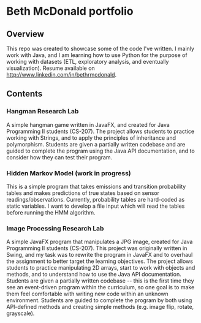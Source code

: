 # Beth McDonald portfolio

## Overview
This repo was created to showcase some of the code I've written. I mainly work with Java, and I am learning how to use Python for the purpose of working with datasets (ETL, exploratory analysis, and eventually visualization).
Resume available on http://www.linkedin.com/in/bethrmcdonald.

## Contents
### Hangman Research Lab
A simple hangman game written in JavaFX, and created for Java Programming II students (CS-207). The project allows students to practice working with Strings, and to apply the principles of inheritance and polymorphism. Students are given a partially written codebase and are guided to complete the program using the Java API documentation, and to consider how they can test their program.

### Hidden Markov Model (work in progress)
This is a simple program that takes emissions and transition probability tables and makes predictions of true states based on sensor readings/observations. Currently, probability tables are hard-coded as static variables. I want to develop a file input which will read the tables before running the HMM algorithm.

### Image Processing Research Lab
A simple JavaFX program that manipulates a JPG image, created for Java Programming II students (CS-207). This project was originally written in Swing, and my task was to rewrite the program in JavaFX and to overhaul the assignment to better target the learning objectives. The project allows students to practice manipulating 2D arrays, start to work with objects and methods, and to understand how to use the Java API documentation.
Students are given a partially written codebase -- this is the first time they see an event-driven program within the curriculum, so one goal is to make them feel comfortable with writing new code within an unknown environment. Students are guided to complete the program by both using API-defined methods and creating simple methods (e.g. image flip, rotate, grayscale).
